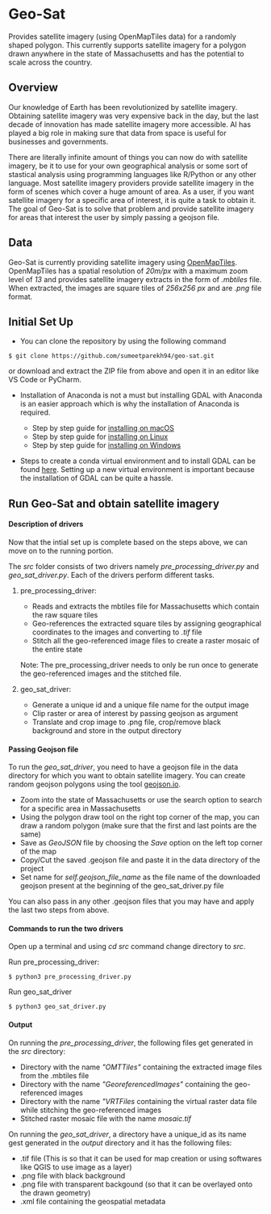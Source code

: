 # Geo-Sat
Provides satellite imagery (using OpenMapTiles data) for a randomly shaped polygon. This currently supports satellite imagery for a polygon drawn anywhere in the state of Massachusetts and has the potential to scale across the country.

## Overview
Our knowledge of Earth has been revolutionized by satellite imagery. Obtaining satellite imagery was very expensive back in the day, but the last decade of innovation has made satellite imagery more accessible. AI has played a big role in making sure that data from space is useful for businesses and governments.

There are literally infinite amount of things you can now do with satellite imagery, be it to use for your own geographical analysis or some sort of stastical analysis using programming languages like R/Python or any other language. Most satellite imagery providers provide satellite imagery in the form of scenes which cover a huge amount of area. As a user, if you want satellite imagery for a specific area of interest, it is quite a task to obtain it. The goal of Geo-Sat is to solve that problem and provide satellite imagery for areas that interest the user by simply passing a geojson file.


## Data
Geo-Sat is currently providing satellite imagery using [OpenMapTiles](https://openmaptiles.org/). OpenMapTiles has a spatial resolution of _20m/px_ with a maximum zoom level of _13_ and provides satellite imagery extracts in the form of _.mbtiles_ file. When extracted, the images are square tiles of _256x256 px_ and are _.png_ file format.


## Initial Set Up

* You can clone the repository by using the following command

```
$ git clone https://github.com/sumeetparekh94/geo-sat.git
```

or download and extract the ZIP file from above and open it in an editor like VS Code or PyCharm.

* Installation of Anaconda is not a must but installing GDAL with Anaconda is an easier approach which is why the installation of Anaconda is required.

  * Step by step guide for [installing on macOS](https://docs.anaconda.com/anaconda/install/mac-os/)
  * Step by step guide for [installing on Linux](https://docs.anaconda.com/anaconda/install/linux/)
  * Step by step guide for [installing on Windows](https://docs.anaconda.com/anaconda/install/windows/)
   
* Steps to create a conda virtual environment and to install GDAL can be found [here](https://chrieke.medium.com/howto-install-python-for-geospatial-applications-1dbc82433c05). Setting up a new virtual environment is important because the installation of GDAL can be quite a hassle.


## Run Geo-Sat and obtain satellite imagery

#### Description of drivers

Now that the intial set up is complete based on the steps above, we can move on to the running portion.

The _src_ folder consists of two drivers namely _pre_processing_driver.py_ and _geo_sat_driver.py_. Each of the drivers perform different tasks.

1. pre_processing_driver:

   * Reads and extracts the mbtiles file for Massachusetts which contain the raw square tiles
   * Geo-references the extracted square tiles by assigning geographical coordinates to the images and converting to _.tif_ file
   * Stitch all the geo-referenced image files to create a raster mosaic of the entire state

   Note: The pre_processing_driver needs to only be run once to generate the geo-referenced images and the stitched file.

2. geo_sat_driver:

   * Generate a unique id and a unique file name for the output image
   * Clip raster or area of interest by passing geojson as argument
   * Translate and crop image to .png file, crop/remove black background and store in the output directory


#### Passing Geojson file 

To run the _geo_sat_driver_, you need to have a geojson file in the data directory for which you want to obtain satellite imagery. You can create random geojson polygons using the tool [geojson.io](https://geojson.io/). 

* Zoom into the state of Massachusetts or use the search option to search for a specific area in Massachusetts
* Using the polygon draw tool on the right top corner of the map, you can draw a random polygon (make sure that the first and last points are the same)
* Save as _GeoJSON_ file by choosing the _Save_ option on the left top corner of the map
* Copy/Cut the saved .geojson file and paste it in the data directory of the project
* Set name for _self.geojson_file_name_ as the file name of the downloaded geojson present at the beginning of the geo_sat_driver.py file

You can also pass in any other .geojson files that you may have and apply the last two steps from above.

#### Commands to run the two drivers

Open up a terminal and using _cd src_ command change directory to _src_.

Run pre_processing_driver:

```
$ python3 pre_processing_driver.py
```

Run geo_sat_driver

```
$ python3 geo_sat_driver.py
```

#### Output

On running the _pre_processing_driver_, the following files get generated in the _src_ directory:

* Directory with the name _"OMTTiles"_ containing the extracted image files from the .mbtiles file
* Directory with the name _"GeoreferencedImages"_ containing the geo-referenced images
* Directory with the name _"VRTFiles_ containing the virtual raster data file while stitching the geo-referenced images
* Stitched raster mosaic file with the name _mosaic.tif_

On running the _geo_sat_driver_, a directory have a unique_id as its name gest generated in the _output_ directory and it has the following files:
* .tif file (This is so that it can be used for map creation or using softwares like QGIS to use image as a layer)
* .png file with black background
* .png file with transparent backgound (so that it can be overlayed onto the drawn geometry)
* .xml file containing the geospatial metadata

